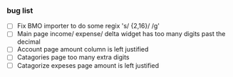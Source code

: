 ### bug list

-[ ] Fix BMO importer to do some regix 's/ {2,16}/ /g'
-[ ] Main page income/ expense/ delta widget has too many digits past the decimal
-[ ] Account page amount column is left justified
-[ ] Catagories page too many extra digits
-[ ] Catagorize expeses page amount is left justified
